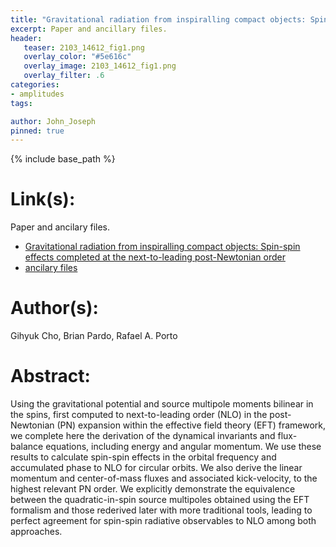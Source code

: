 ```yaml
---
title: "Gravitational radiation from inspiralling compact objects: Spin-spin effects completed at the next-to-leading post-Newtonian order"
excerpt: Paper and ancillary files.
header:
   teaser: 2103_14612_fig1.png
   overlay_color: "#5e616c"
   overlay_image: 2103_14612_fig1.png
   overlay_filter: .6
categories:
- amplitudes
tags:

author: John_Joseph
pinned: true
---
```

{% include base_path %}

# Link(s):
Paper and ancilary files.
  * [Gravitational radiation from inspiralling compact objects: Spin-spin effects completed at the next-to-leading post-Newtonian order](https://arxiv.org/abs/2103.14612)
  * [ancilary files](https://arxiv.org/src/2103.14612/anc)

# Author(s):
Gihyuk Cho, Brian Pardo, Rafael A. Porto

# Abstract:
Using the gravitational potential and source multipole moments bilinear in the spins, first computed to next-to-leading order (NLO) in the post-Newtonian (PN) expansion within the effective field theory (EFT) framework, we complete here the derivation of the dynamical invariants and flux-balance equations, including energy and angular momentum. We use these results to calculate spin-spin effects in the orbital frequency and accumulated phase to NLO for circular orbits. We also derive the linear momentum and center-of-mass fluxes and associated kick-velocity, to the highest relevant PN order. We explicitly demonstrate the equivalence between the quadratic-in-spin source multipoles obtained using the EFT formalism and those rederived later with more traditional tools, leading to perfect agreement for spin-spin radiative observables to NLO among both approaches.